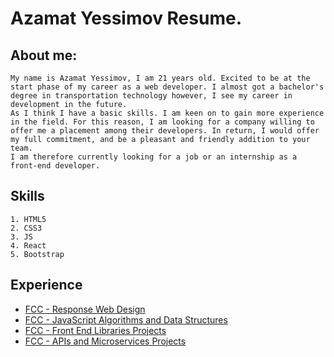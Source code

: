  # Azamat Yessimov Resume.  
 ## About me:
    My name is Azamat Yessimov, I am 21 years old. Excited to be at the start phase of my career as a web developer. I almost got a bachelor's degree in transportation technology however, I see my career in development in the future.
    As I think I have a basic skills. I am keen on to gain more experience in the field. For this reason, I am looking for a company willing to offer me a placement among their developers. In return, I would offer my full commitment, and be a pleasant and friendly addition to your team.
    I am therefore currently looking for a job or an internship as a front-end developer.
 ## Skills
    1. HTML5
    2. CSS3
    3. JS
    4. React
    5. Bootstrap
 ## Experience
  * [FCC - Response Web Design](https://www.freecodecamp.org/certification/fcc2adcc54c-dc1d-4932-ae7f-ef365b6ef66e/responsive-web-design)
  * [FCC - JavaScript Algorithms and Data Structures](https://www.freecodecamp.org/certification/fcc2adcc54c-dc1d-4932-ae7f-ef365b6ef66e/javascript-algorithms-and-data-structures)
  * [FCC - Front End Libraries Projects](https://www.freecodecamp.org/certification/fcc2adcc54c-dc1d-4932-ae7f-ef365b6ef66e/front-end-libraries)
  * [FCC - APIs and Microservices Projects](https://www.freecodecamp.org/certification/fcc2adcc54c-dc1d-4932-ae7f-ef365b6ef66e/apis-and-microservices)
